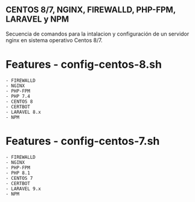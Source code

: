 ## CENTOS 8/7, NGINX, FIREWALLD, PHP-FPM, LARAVEL y NPM

Secuencia de comandos para la intalacion y configuración de un servidor nginx en sistema operativo Centos 8/7.

# Features - config-centos-8.sh 
    - FIREWALLD
    - NGINX
    - PHP-FPM
    - PHP 7.4 
    - CENTOS 8
    - CERTBOT
    - LARAVEL 8.x
    - NPM
    
    
# Features - config-centos-7.sh
    - FIREWALLD
    - NGINX
    - PHP-FPM
    - PHP 8.1 
    - CENTOS 7
    - CERTBOT
    - LARAVEL 9.x
    - NPM
